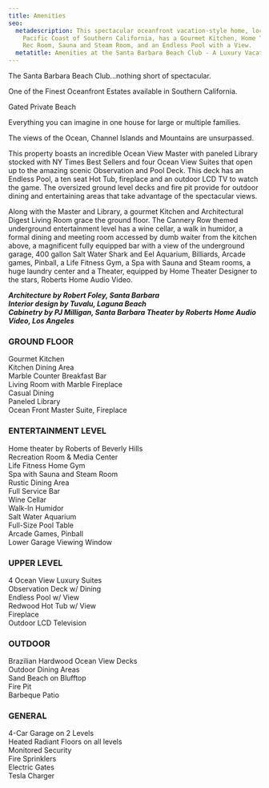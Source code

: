 ```yaml
---
title: Amenities
seo:
  metadescription: This spectacular oceanfront vacation-style home, located on the
    Pacific Coast of Southern California, has a Gourmet Kitchen, Home Theater,
    Rec Room, Sauna and Steam Room, and an Endless Pool with a View.
  metatitle: Amenities at the Santa Barbara Beach Club - A Luxury Vacation Rental Property
---
```

The Santa Barbara Beach Club...nothing short of spectacular.

One of the Finest Oceanfront Estates available in Southern California.

Gated Private Beach

Everything you can imagine in one house for large or multiple families.

The views of the Ocean, Channel Islands and Mountains are unsurpassed.

This property boasts an incredible Ocean View Master with paneled Library stocked with NY Times Best Sellers and four Ocean View Suites that open up to the amazing scenic Observation and Pool Deck. This deck has an Endless Pool, a ten seat Hot Tub, fireplace and an outdoor LCD TV to watch the game. The oversized ground level decks and fire pit provide for outdoor dining and entertaining areas that take advantage of the spectacular views.

Along with the Master and Library, a gourmet Kitchen and Architectural Digest Living Room grace the ground floor. The Cannery Row themed underground entertainment level has a wine cellar, a walk in humidor, a formal dining and meeting room accessed by dumb waiter from the kitchen above, a magnificent fully equipped bar with a view of the underground garage, 400 gallon Salt Water Shark and Eel Aquarium, Billiards, Arcade games, Pinball, a Life Fitness Gym, a Spa with Sauna and Steam rooms, a huge laundry center and a Theater, equipped by Home Theater Designer to the stars, Roberts Home Audio Video.



***Architecture by Robert Foley, Santa Barbara***\
***Interior design by Tuvalu, Laguna Beach***\
***Cabinetry by PJ Milligan, Santa Barbara Theater by Roberts Home Audio Video, Los Angeles***

### GROUND FLOOR

Gourmet Kitchen\
Kitchen Dining Area\
Marble Counter Breakfast Bar\
Living Room with Marble Fireplace\
Casual Dining\
Paneled Library\
Ocean Front Master Suite, Fireplace

### ENTERTAINMENT LEVEL

Home theater by Roberts of Beverly Hills\
Recreation Room & Media Center\
Life Fitness Home Gym\
Spa with Sauna and Steam Room\
Rustic Dining Area\
Full Service Bar\
Wine Cellar\
Walk-In Humidor\
Salt Water Aquarium\
Full-Size Pool Table\
Arcade Games, Pinball\
Lower Garage Viewing Window

### UPPER LEVEL

4 Ocean View Luxury Suites\
Observation Deck w/ Dining\
Endless Pool w/ View\
Redwood Hot Tub w/ View\
Fireplace\
Outdoor LCD Television

### OUTDOOR

Brazilian Hardwood Ocean View Decks\
Outdoor Dining Areas\
Sand Beach on Blufftop\
Fire Pit\
Barbeque Patio

### GENERAL

4-Car Garage on 2 Levels\
Heated Radiant Floors on all levels\
Monitored Security\
Fire Sprinklers\
Electric Gates\
Tesla Charger